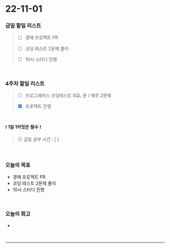 # 22-11-01

### 금일 할일 리스트
> - [ ]  경매 프로젝트 PR
>
> - [ ]  코딩 테스트 2문제 풀이 
>
> - [ ]  10시 스터디 진행

<br/>

### 4주차 할일 리스트  

> - [ ]  프로그래머스 코딩테스트 SQL 문 / 매주 2문제  
>
> - [x]  프로젝트 진행

<br/>

❗ **1일 1커밋은 필수** ❗
> 🕒 금일 공부 시간 :  [ ]
  
<br/>

### 오늘의 목표
- 경매 프로젝트 PR
- 코딩 테스트 2문제 풀이
- 10시 스터디 진행

<br>

### 오늘의 회고
- 

<br/>

------------  